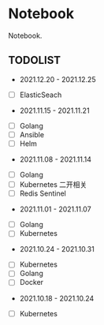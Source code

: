 # Notebook

Notebook.

## TODOLIST

- 2021.12.20 - 2021.12.25
- [ ] ElasticSeach

- 2021.11.15 - 2021.11.21
- [ ] Golang
- [ ] Ansible
- [ ] Helm

- 2021.11.08 - 2021.11.14
- [ ] Golang
- [ ] Kubernetes 二开相关
- [ ] Redis Sentinel

- 2021.11.01 - 2021.11.07
- [ ] Golang
- [ ] Kubernetes

- 2021.10.24 - 2021.10.31
- [ ] Kubernetes
- [ ] Golang
- [ ] Docker

- 2021.10.18 - 2021.10.24
- [ ] Kubernetes
